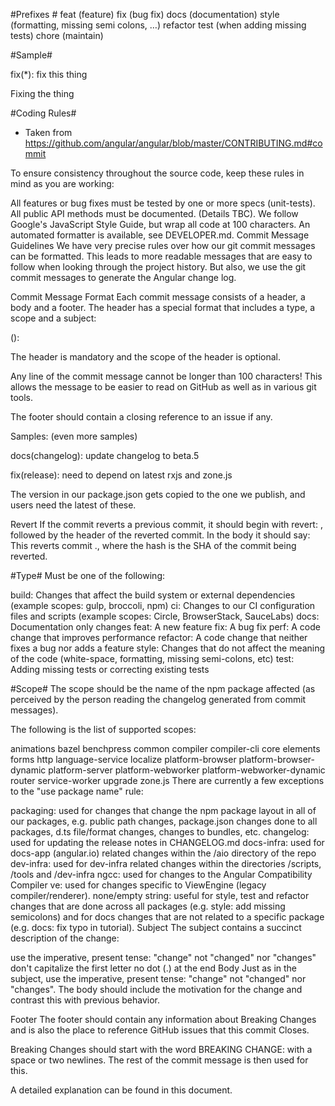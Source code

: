 #Prefixes #
feat (feature)
fix (bug fix)
docs (documentation)
style (formatting, missing semi colons, …)
refactor
test (when adding missing tests)
chore (maintain)

#Sample#

fix(*): fix this thing

Fixing the thing


#Coding  Rules#
- Taken from https://github.com/angular/angular/blob/master/CONTRIBUTING.md#commit

To ensure consistency throughout the source code, keep these rules in mind as you are working:

All features or bug fixes must be tested by one or more specs (unit-tests).
All public API methods must be documented. (Details TBC).
We follow Google's JavaScript Style Guide, but wrap all code at 100 characters. An automated formatter is available, see DEVELOPER.md.
Commit Message Guidelines
We have very precise rules over how our git commit messages can be formatted. This leads to more readable messages that are easy to follow when looking through the project history. But also, we use the git commit messages to generate the Angular change log.

Commit Message Format
Each commit message consists of a header, a body and a footer. The header has a special format that includes a type, a scope and a subject:

<type>(<scope>): <subject>
<BLANK LINE>
<body>
<BLANK LINE>
<footer>
The header is mandatory and the scope of the header is optional.

Any line of the commit message cannot be longer than 100 characters! This allows the message to be easier to read on GitHub as well as in various git tools.

The footer should contain a closing reference to an issue if any.

Samples: (even more samples)

docs(changelog): update changelog to beta.5

fix(release): need to depend on latest rxjs and zone.js

The version in our package.json gets copied to the one we publish, and users need the latest of these.

Revert
If the commit reverts a previous commit, it should begin with revert: , followed by the header of the reverted commit. In the body it should say: This reverts commit <hash>., where the hash is the SHA of the commit being reverted.

#Type#
Must be one of the following:

build: Changes that affect the build system or external dependencies (example scopes: gulp, broccoli, npm)
ci: Changes to our CI configuration files and scripts (example scopes: Circle, BrowserStack, SauceLabs)
docs: Documentation only changes
feat: A new feature
fix: A bug fix
perf: A code change that improves performance
refactor: A code change that neither fixes a bug nor adds a feature
style: Changes that do not affect the meaning of the code (white-space, formatting, missing semi-colons, etc)
test: Adding missing tests or correcting existing tests

#Scope#
The scope should be the name of the npm package affected (as perceived by the person reading the changelog generated from commit messages).

The following is the list of supported scopes:

animations
bazel
benchpress
common
compiler
compiler-cli
core
elements
forms
http
language-service
localize
platform-browser
platform-browser-dynamic
platform-server
platform-webworker
platform-webworker-dynamic
router
service-worker
upgrade
zone.js
There are currently a few exceptions to the "use package name" rule:

packaging: used for changes that change the npm package layout in all of our packages, e.g. public path changes, package.json changes done to all packages, d.ts file/format changes, changes to bundles, etc.
changelog: used for updating the release notes in CHANGELOG.md
docs-infra: used for docs-app (angular.io) related changes within the /aio directory of the repo
dev-infra: used for dev-infra related changes within the directories /scripts, /tools and /dev-infra
ngcc: used for changes to the Angular Compatibility Compiler
ve: used for changes specific to ViewEngine (legacy compiler/renderer).
none/empty string: useful for style, test and refactor changes that are done across all packages (e.g. style: add missing semicolons) and for docs changes that are not related to a specific package (e.g. docs: fix typo in tutorial).
Subject
The subject contains a succinct description of the change:

use the imperative, present tense: "change" not "changed" nor "changes"
don't capitalize the first letter
no dot (.) at the end
Body
Just as in the subject, use the imperative, present tense: "change" not "changed" nor "changes". The body should include the motivation for the change and contrast this with previous behavior.

Footer
The footer should contain any information about Breaking Changes and is also the place to reference GitHub issues that this commit Closes.

Breaking Changes should start with the word BREAKING CHANGE: with a space or two newlines. The rest of the commit message is then used for this.

A detailed explanation can be found in this document.
